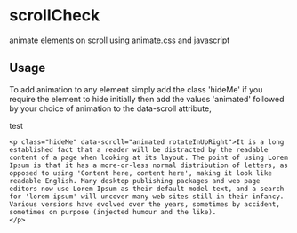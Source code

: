 # scrollCheck
animate elements on scroll using animate.css and javascript

Usage
------------
To add animation to any element simply add the class 'hideMe' if you require the element to hide initially
then add the values 'animated' followed by your choice of animation to the data-scroll attribute,

<p class="hideMe" data-scroll="animated flipInX">test</p>

	<p class="hideMe" data-scroll="animated rotateInUpRight">It is a long established fact that a reader will be distracted by the readable content of a page when looking at its layout. The point of using Lorem Ipsum is that it has a more-or-less normal distribution of letters, as opposed to using 'Content here, content here', making it look like readable English. Many desktop publishing packages and web page editors now use Lorem Ipsum as their default model text, and a search for 'lorem ipsum' will uncover many web sites still in their infancy. Various versions have evolved over the years, sometimes by accident, sometimes on purpose (injected humour and the like).
	</p>
